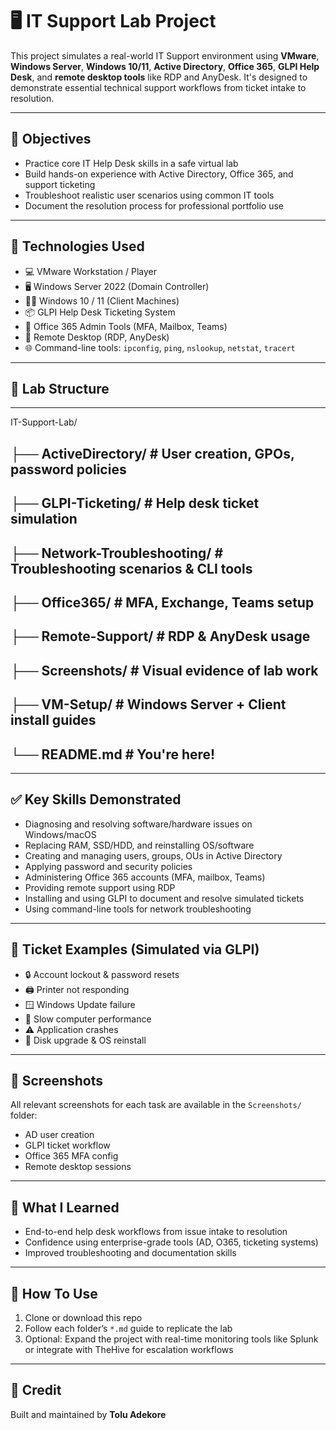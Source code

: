 # 🖥️ IT Support Lab Project

This project simulates a real-world IT Support environment using **VMware**, **Windows Server**, **Windows 10/11**, **Active Directory**, **Office 365**, **GLPI Help Desk**, and **remote desktop tools** like RDP and AnyDesk. It's designed to demonstrate essential technical support workflows from ticket intake to resolution.

---

## 🎯 Objectives

- Practice core IT Help Desk skills in a safe virtual lab
- Build hands-on experience with Active Directory, Office 365, and support ticketing
- Troubleshoot realistic user scenarios using common IT tools
- Document the resolution process for professional portfolio use

---

## 🧰 Technologies Used

- 💻 VMware Workstation / Player
- 🖥️ Windows Server 2022 (Domain Controller)
- 🧑‍💻 Windows 10 / 11 (Client Machines)
- 📦 GLPI Help Desk Ticketing System
- 🔐 Office 365 Admin Tools (MFA, Mailbox, Teams)
- 📡 Remote Desktop (RDP, AnyDesk)
- 🌐 Command-line tools: `ipconfig`, `ping`, `nslookup`, `netstat`, `tracert`

---

## 📁 Lab Structure

---
IT-Support-Lab/
## ├── ActiveDirectory/ # User creation, GPOs, password policies
## ├── GLPI-Ticketing/ # Help desk ticket simulation
## ├── Network-Troubleshooting/ # Troubleshooting scenarios & CLI tools
## ├── Office365/ # MFA, Exchange, Teams setup
## ├── Remote-Support/ # RDP & AnyDesk usage
## ├── Screenshots/ # Visual evidence of lab work
## ├── VM-Setup/ # Windows Server + Client install guides
## └── README.md # You're here!

---

## ✅ Key Skills Demonstrated

- Diagnosing and resolving software/hardware issues on Windows/macOS  
- Replacing RAM, SSD/HDD, and reinstalling OS/software  
- Creating and managing users, groups, OUs in Active Directory  
- Applying password and security policies  
- Administering Office 365 accounts (MFA, mailbox, Teams)  
- Providing remote support using RDP  
- Installing and using GLPI to document and resolve simulated tickets  
- Using command-line tools for network troubleshooting  


---

## 🧪 Ticket Examples (Simulated via GLPI)

- 🔒 Account lockout & password resets  
- 🖨️ Printer not responding  
- 🪟 Windows Update failure  
- 🐢 Slow computer performance  
- ⚠️ Application crashes  
- 💾 Disk upgrade & OS reinstall  

---

## 📸 Screenshots

All relevant screenshots for each task are available in the `Screenshots/` folder:
- AD user creation
- GLPI ticket workflow
- Office 365 MFA config
- Remote desktop sessions

---

## 🧠 What I Learned

- End-to-end help desk workflows from issue intake to resolution
- Confidence using enterprise-grade tools (AD, O365, ticketing systems)
- Improved troubleshooting and documentation skills

---

## 🚀 How To Use

1. Clone or download this repo
2. Follow each folder’s `*.md` guide to replicate the lab
3. Optional: Expand the project with real-time monitoring tools like Splunk or integrate with TheHive for escalation workflows

---

## 🙌 Credit

Built and maintained by **Tolu Adekore**
